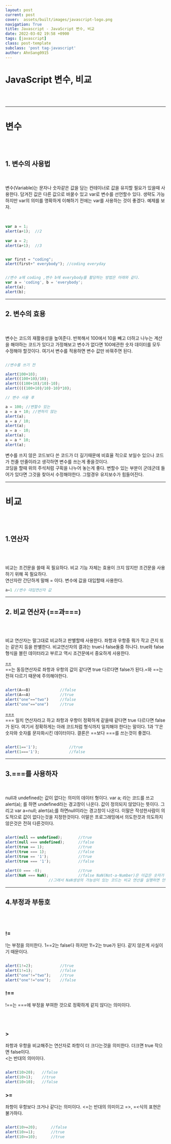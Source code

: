 ```yaml
---
layout: post
current: post
cover:  assets/built/images/javascript-logo.png
navigation: True
title: Javascript - JavaScript 변수, 비교
date: 2022-03-02 19:58 +0900
tags: [javascript]
class: post-template
subclass: 'post tag-javascript'
author: AhnSang0915
---
```


# JavaScript 변수, 비교

<br>
<br>

---

# 변수

<br>
<br>

## 1. 변수의 사용법
<br>
<br>
변수(Variable)는 문자나 숫자같은 값을 담는 컨테이너로 값을 유지할 필요가 있을때 사용한다. 담겨진 값은 다른 값으로 바꿀수 있고 var로 변수를 선언할수 있다. 생략도 가능하지만 var의 의미를 명확하게 이해하기 전에는 var를 사용하는 것이 좋겠다. 예제를 보자.
<br>
<br>

~~~javascript

var a = 1;
alert(a+1);  //2
 
var a = 2;
alert(a+1);  //3

~~~
~~~javascript

var first = "coding";
alert(first+" everybody"); //coding everyday

~~~
~~~javascript

//변수 a에 coding ,변수 b에 everybody를 활당하는 방법은 아래와 같다.
var a = 'coding', b = 'everybody';
alert(a);
alert(b);
~~~
---

## 2. 변수의 효용
<br>
<br>
변수는 코드의 재활용성을 높여준다. 반복해서 100에서 10을 빼고 더하고 나누는 계산을 해야하는 코드가 있다고 가정해보고 변수가 없다면 100에관한 숫자 데이터를 모두 수정해야 할것이다. 여기서 변수를 적용하면 변수 값만 바꿔주면 된다.
<br>

~~~javascript

//변수를 쓰기 전

alert(100+10);
alert((100+10)/10);
alert(((100+10)/10)-10);
alert((((100+10)/10)-10)*10);

// 변수 사용 후

a = 100; //변할수 있는
a = a + 10; //변하지 않는
alert(a);
a = a / 10;
alert(a);
a = a - 10;
alert(a);
a = a * 10;      
alert(a);
~~~

변수를 쓰지 않은 코드보다 쓴 코드가 더 길기때문에 비효율 적으로 보일수 있으나 코드가 천줄 만줄이라고 생각하면 변수를 쓰는게 좋을것이다.<br>
코딩을 할때 위의 주석처럼 구획을 나누어 놓는게 좋다. 변할수 있는 부분이 군데군데 들어가 있다면 그것을 찾아서 수정해야한다. 그럴경우 유지보수가 힘들어진다.

---

# 비교

<br>
<br>


## 1.연산자
<br>
<br>

비교는 조건문을 쓸때 꼭 필요하다. 비교 기능 자체는 효용이 크지 않지만 조건문을 사용하기 위해 꼭 필요하다.<br>
연산자란 간단하게 말해 = 이다. 변수에 값을 대입할때 사용한다.

~~~javascript
a=1 //변수 대입연산자 값
~~~

---

## 2. 비교 연산자 (==과===)

<br>
<br>

비교 연산자는 말그대로 비교하고 판별할때 사용한다. 좌항과 우항중 뭐가 작고 큰지 또는 같은지 등을 판별한다. 비교연산자의 결과는 true나 false둘중 하나다. true와 false형식을 블린 데이터라고 부르고 역시 조건문에서 중요하게 사용한다.

<u>==</u> <br>
==는 동등연산자로 좌항과 우항의 값이 같다면 true 다르다면 false가 된다.=와 ==는 전혀 다르기 때문에 주의해야한다.

~~~javascript

alert(A==B)             //false
alert(A==A)             //true
alert("one"=="two")     //false 
alert("one"=="one")     //true

~~~

<u>===</u> <br>
=== 일치 연산자라고 하고 좌항과 우항이 정확하게 같을때 같다면 true 다르다면 false가 된다. 여기서 정확하게는 아래 코드처럼 형식까지 일치해야 한다는 말이다. 1과 '1'은 숫자와 숫자를 문자화시킨 데이터이다. 결론은 ==보다 ===를 쓰는것이 좋겠다.

~~~javascript

alert(1=='1');              //true
alert(1==='1');             //false

~~~

---

## 3.===를 사용하자
<br>
<br>
null과 undefined는 값이 없다는 의미의 데이터 형이다. var a; 라는 코드를 쓰고 alert(a); 를 하면 undefined라는 경고창이 나온다. 값이 정의되지 않았다는 뜻이다. 그리고 var a=null; alert(a);를 하면null이라는 경고창이 나온다. 이말은 작성한사람이 의도적으로 값이 없다는것을 지정한것이다.
이말은 프로그래밍에서 의도한것과 의도하지 않은것은 전혀 다른것이다. 

~~~javascript

alert(null == undefined);       //true
alert(null === undefined);      //false
alert(true == 1);               //true
alert(true === 1);              //false
alert(true == '1');             //true
alert(true === '1');            //false
 
alert(0 === -0);                //true
alert(NaN === NaN);             //false NaN(Not-a-Number)은 이값은 숫자가 아님을 의미한다.
                   //그래서 NaN생성의 가능성이 있는 코드는 비교 연산을 실행하면 안되겠다.

~~~

---

## 4.부정과 부등호

<br>
<br>

### !=

!는 부정을 의미한다. 1==2는 false다 하지만 1!=2는 true가 된다. 같지 않은게 사실이기 때문이다.

~~~javascript

alert(1!=2);            //true
alert(1!=1);            //false
alert("one"!="two");    //true
alert("one"!="one");    //false

~~~

### !==
!==는 ===에 부정을 부여한 것으로 정확하게 같지 않다는 의미이다.

<br>
<br>

### >
좌항과 우항을 비교해주는 연산자로 좌항이 더 크다는것을 의미한다. 더크면 true 작으면 false이다.<br>
<는 반대의 의미이다.

~~~javascript

alert(10>20);   //false
alert(10>1);    //true
alert(10>10);   //false
~~~

### >=

좌항이 우항보다 크거나 같다는 의미이다. <=는 반대의 의미이고 =>, =<식의 표현은 불가하다.

~~~javascript

alert(10>=20);      //false
alert(10>=1);       //true
alert(10>=10);      //true
~~~

